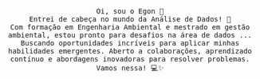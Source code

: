 <p align="center">
  <samp>
    Oi, sou o Egon 👋 <br>
    Entrei de cabeça no mundo da Análise de Dados! 🚀  <br>
    Com formação em Engenharia Ambiental e mestrado em gestão ambiental, estou pronto para desafios na área de dados ... <br>
    Buscando oportunidades incríveis para aplicar minhas habilidades emergentes. Aberto a colaborações, aprendizado contínuo e abordagens inovadoras para resolver problemas. Vamos nessa! 💻✨ <br>
  </samp>
</p>
